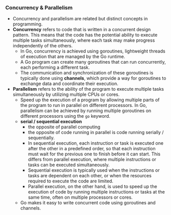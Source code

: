 
### Concurrency & Parallelism
- Concurrency and parallelism are related but distinct concepts in programming.
- **Concurrency** refers to code that is written in a concurrent design pattern. This means that the code has the potential ability to execute multiple tasks simultaneously, where each task may make progress independently of the others.
  - In Go, concurrency is achieved using goroutines, lightweight threads of execution that are managed by the Go runtime.
  - A Go program can create many goroutines that can run concurrently, each performing a different task.
  - The communication and synchronization of these goroutines is typically done using **channels**, which provide a way for goroutines to exchange data and coordinate their execution.
- **Parallelism** refers to the ability of the program to execute multiple tasks simultaneously by utilizing multiple CPUs or cores.
  - Speed up the execution of a program by allowing multiple parts of the program to run in parallel on different processors. In Go, parallelism can be achieved by running multiple goroutines on different processors using the `go` keyword.
  - **serial / sequential execution**
    - the opposite of parallel computing
    - the opposite of code running in parallel is code running serially / sequentially.
    - In sequential execution, each instruction or task is executed one after the other in a predefined order, so that each instruction must wait for the previous one to finish before it can start. This differs from parallel execution, where multiple instructions or tasks can be executed simultaneously.
    - Sequential execution is typically used when the instructions or tasks are dependent on each other, or when the resources required to execute the code are limited. 
    - Parallel execution, on the other hand, is used to speed up the execution of code by running multiple instructions or tasks at the same time, often on multiple processors or cores.
  - Go makes it easy to write concurrent code using goroutines and channels.
